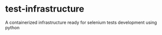 # test-infrastructure
A containerized infrastructure ready for selenium tests development using python
